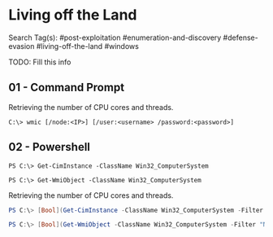 # Living off the Land

Search Tag(s): #post-exploitation #enumeration-and-discovery #defense-evasion #living-off-the-land #windows

TODO: Fill this info

## 01 - Command Prompt

Retrieving the number of CPU cores and threads.

```
C:\> wmic [/node:<IP>] [/user:<username> /password:<password>]
```

## 02 - Powershell

```
PS C:\> Get-CimInstance -ClassName Win32_ComputerSystem

PS C:\> Get-WmiObject -ClassName Win32_ComputerSystem
```

Retrieving the number of CPU cores and threads.

```powershell
PS C:\> [Bool](Get-CimInstance -ClassName Win32_ComputerSystem -Filter "NumberOfLogicalProcessors < 2 OR TotalPhysicalMemory < 2147483648")

PS C:\> [Bool](Get-WmiObject -ClassName Win32_ComputerSystem -Filter "NumberOfLogicalProcessors < 2 OR TotalPhysicalMemory < 2147483648")
```